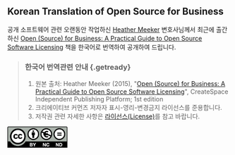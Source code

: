 ## Korean Translation of Open Source for Business

공개 소프트웨어 관련 오랜동안 작업하신 [Heather Meeker](http://heathermeeker.squarespace.com/) 변호사님께서 최근에 출간하신 [Open (Source) for Business: A Practical Guide to Open Source Software Licensing](http://www.amazon.com/exec/obidos/ASIN/1511617772/flatwave-20) 책을 한국어로 번역하여 공개하여 드립니다.

> ### 한국어 번역관련 안내 {.getready}
> 
> 1. 원본 출처: Heather Meeker (2015), "[Open (Source) for Business: A Practical Guide to Open  Source Software Licensing](http://www.amazon.com/exec/obidos/ASIN/1511617772/flatwave-20)", CreateSpace Independent Publishing Platform; 1st edition
> 1. 크리에이티브 커먼즈 저자자 표시-영리-변경금지 라이선스를 준용합니다. 
> 1. 저작권 관련 자세한 사항은 [라이선스(License)](LICENSE.html)를 참고 바랍니다.

<img src="img/cc-by-nc-nd.png" width="27%" alt="CC: BY-NC-ND" />
